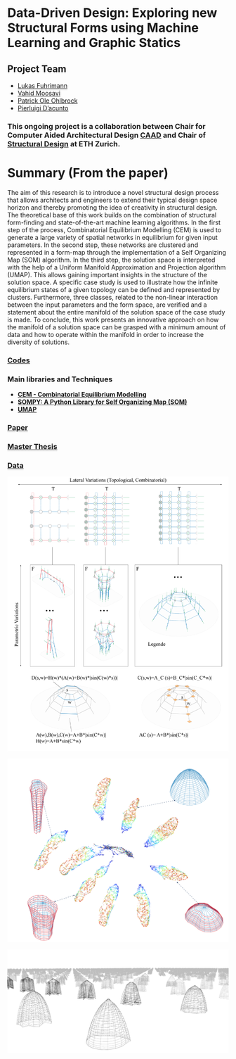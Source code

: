 # Data-Driven Design: Exploring new Structural Forms using Machine Learning and Graphic Statics

## Project Team
* [Lukas Fuhrimann](https://www.researchgate.net/profile/Lukas_Fuhrimann)
* [Vahid Moosavi](https://vahidmoosavi.com/)
* [Patrick Ole Ohlbrock](http://www.schwartz.arch.ethz.ch/Team/patrickoleohlbrock.php?lan=en)
* [Pierluigi D’acunto](http://www.schwartz.arch.ethz.ch/Team/pierluigidacunto.php?lan=en)

### This ongoing project is a collaboration between Chair for Computer Aided Architectural Design [CAAD](http://www.caad.arch.ethz.ch/) and Chair of [Structural Design](http://www.schwartz.arch.ethz.ch/?lan=en) at ETH Zurich.


# Summary (From the paper)
The aim of this research is to introduce a novel structural design process that allows architects and engineers to extend their typical design space horizon and thereby promoting the idea of creativity in structural design. The theoretical base of this work builds on the combination of structural form-finding and state-of-the-art machine learning algorithms. In the first step of the process, Combinatorial Equilibrium Modelling (CEM) is used to generate a large variety of spatial networks in equilibrium for given input parameters. In the second step, these networks are clustered and represented in a form-map through the implementation of a Self Organizing Map (SOM) algorithm. In the third step, the solution space is interpreted with the help of a Uniform Manifold Approximation and Projection algorithm (UMAP). This allows gaining important insights in the structure of the solution space. A specific case study is used to illustrate how the infinite equilibrium states of a given topology can be defined and represented by clusters. Furthermore, three classes, related to the non-linear interaction between the input parameters and the form space, are verified and a statement about the entire manifold of the solution space of the case study is made. To conclude, this work presents an innovative approach on how the manifold of a solution space can be grasped with a minimum amount of data and how to operate within the manifold in order to increase the diversity of solutions.


### [Codes](https://github.com/sevamoo/Structural_Form_Machine_Learning/tree/master/Codes) 
### Main libraries and Techniques
* **[CEM - Combinatorial Equilibrium Modelling](https://github.com/OleOhlbrock/CEM)**
* **[SOMPY: A Python Library for Self Organizing Map (SOM)](https://github.com/sevamoo/SOMPY)**
* **[UMAP](https://github.com/lmcinnes/umap)**


### [Paper](https://github.com/sevamoo/Structural_Form_Machine_Learning/blob/master/IASS%20paper.pdf)

### [Master Thesis](https://github.com/sevamoo/Structural_Form_Machine_Learning/blob/master/Master%20thesis_small_size.pdf)

### [Data](https://polybox.ethz.ch/index.php/s/Wqktm9aKzT8jYsh)

![](Images/1.png)


![](Images/2.png)


![](Images/3.png)







